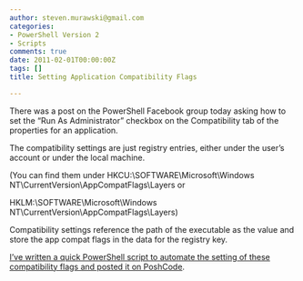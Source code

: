 ```yaml
---
author: steven.murawski@gmail.com
categories:
- PowerShell Version 2
- Scripts
comments: true
date: 2011-02-01T00:00:00Z
tags: []
title: Setting Application Compatibility Flags

---
```


There was a post on the PowerShell Facebook group today asking how to set the “Run As Administrator” checkbox on the Compatibility tab of the properties for an application. 



The compatibility settings are just registry entries, either under the user’s account or under the local machine.



(You can find them under HKCU:\SOFTWARE\Microsoft\Windows NT\CurrentVersion\AppCompatFlags\Layers or



HKLM:\SOFTWARE\Microsoft\Windows NT\CurrentVersion\AppCompatFlags\Layers)



Compatibility settings reference the path of the executable as the value and store the app compat flags in the data for the registry key.



<a href="http://poshcode.org/2494" target="_blank">I’ve written a quick PowerShell script to automate the setting of these compatibility flags and posted it on PoshCode</a>.

